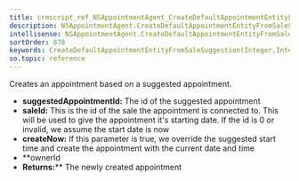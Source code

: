 ```yaml
---
title: crmscript_ref_NSAppointmentAgent_CreateDefaultAppointmentEntityFromSaleSuggestion_Integer_p_0_Integer_p_1_Bool_p_2_Integer_p_3
description: NSAppointmentAgent.CreateDefaultAppointmentEntityFromSaleSuggestion(Integer p_0, Integer p_1, Bool p_2, Integer p_3)
intellisense: NSAppointmentAgent.CreateDefaultAppointmentEntityFromSaleSuggestion
sortOrder: 878
keywords: CreateDefaultAppointmentEntityFromSaleSuggestion(Integer,Integer,Bool,Integer)
so.topic: reference
---
```



Creates an appointment based on a suggested appointment.



* **suggestedAppointmentId:** The id of the suggested appointment
* **saleId:** This is the id of the sale the appointment is connected to. This will be used to give the appointment it's starting date. If the id is 0 or invalid, we assume the start date is now
* **createNow:** If this parameter is true, we override the suggested start time and create the appointment with the current date and time
* **ownerId
* **Returns:**** The newly created appointment



